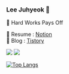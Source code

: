 ### Lee Juhyeok 👋

🐜 Hard Works Pays Off

<!--[![Anurag's github stats](https://github-readme-stats.vercel.app/api?username=Juhyeoklee)](https://github.com/anuraghazra/github-readme-stats)-->

📕 Resume : [Notion](https://www.notion.so/hereisourios/R-sum-744de53421eb4182b286ad62c233d01c)  
📘 Blog : [Tistory](https://hereismyblog.tistory.com)  

![](https://img.shields.io/badge/Swift-iOS_Developer-orange?logo=Swift)
![](https://hits.seeyoufarm.com/api/count/incr/badge.svg?url=https://github.com/Juhyeoklee)

[![Top Langs](https://github-readme-stats.vercel.app/api/top-langs/?username=Juhyeoklee&hide=css,html)](https://github.com/anuraghazra/github-readme-stats)
